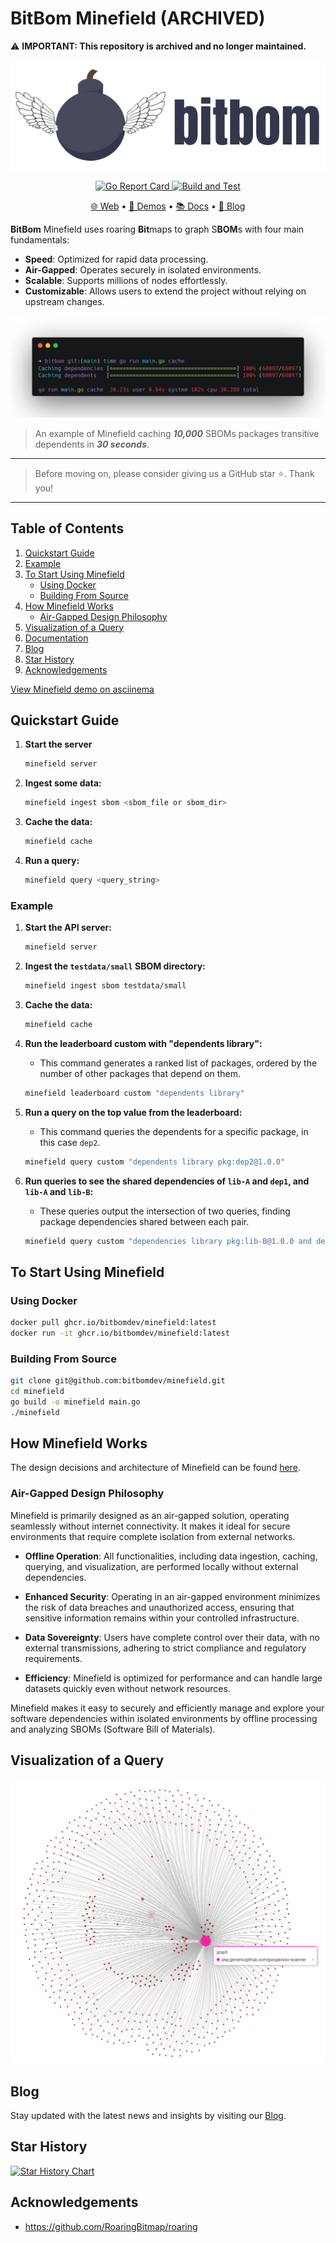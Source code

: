 # BitBom Minefield (ARCHIVED)

⚠️ **IMPORTANT: This repository is archived and no longer maintained.**

<p align="center">
  <img src="images/bitbom-long-logo.png" alt="BitBom Long Logo">
</p>

<p align="center">
  <a href="https://goreportcard.com/report/github.com/bitbomdev/minefield">
    <img src="https://goreportcard.com/badge/github.com/bitbomdev/minefield" alt="Go Report Card">
  </a>
  <a href="https://github.com/bitbomdev/minefield/actions/workflows/build.yaml">
    <img src="https://github.com/bitbomdev/minefield/actions/workflows/build.yaml/badge.svg" alt="Build and Test">
  </a>
</p>

<p align="center">
  <a href="https://bitbom.dev">🌐 Web</a> •
  <a href="https://bitbom.dev/demos/starting-up-minefield/">📝 Demos</a> •
  <a href="https://bitbom.dev/docs">📚 Docs</a> •
  <a href="https://bitbom.dev/blog">📰 Blog</a>
</p>

**BitBom** Minefield uses roaring **Bit**maps to graph S**BOM**s with four main fundamentals:

* **Speed**: Optimized for rapid data processing.
* **Air-Gapped**: Operates securely in isolated environments.
* **Scalable**: Supports millions of nodes effortlessly.
* **Customizable**: Allows users to extend the project without relying on upstream changes.

![Terminal Output](images/terminal.png)
> An example of Minefield caching ***10,000*** SBOMs packages transitive dependents in ***30 seconds***.

---

>Before moving on, please consider giving us a GitHub star ⭐️. Thank you!

---

## Table of Contents

1. [Quickstart Guide](#quickstart-guide)
2. [Example](#example)
3. [To Start Using Minefield](#to-start-using-minefield)
   - [Using Docker](#using-docker)
   - [Building From Source](#building-from-source)
4. [How Minefield Works](#how-minefield-works)
   - [Air-Gapped Design Philosophy](#air-gapped-design-philosophy)
5. [Visualization of a Query](#visualization-of-a-query)
6. [Documentation](#documentation)
7. [Blog](#blog)
8. [Star History](#star-history)
9. [Acknowledgements](#acknowledgements)

[View Minefield demo on asciinema](https://asciinema.org/a/674302)

## Quickstart Guide
1. **Start the server**
   ```sh
   minefield server
   ```

2. **Ingest some data:**
   ```sh
   minefield ingest sbom <sbom_file or sbom_dir>
   ```
3. **Cache the data:**
   ```sh
   minefield cache
   ```
4. **Run a query:**
   ```sh
   minefield query <query_string>
   ```

### Example

1. **Start the API server:**
   ```sh
   minefield server 
   ```

2. **Ingest the `testdata/small` SBOM directory:**
    ```sh
    minefield ingest sbom testdata/small
    ```
3. **Cache the data:**
    ```sh
    minefield cache
    ```
4. **Run the leaderboard custom with "dependents library":**
   - This command generates a ranked list of packages, ordered by the number of other packages that depend on them.
    ```sh
    minefield leaderboard custom "dependents library"
    ```
5. **Run a query on the top value from the leaderboard:**
   - This command queries the dependents for a specific package, in this case `dep2`.
    ```sh
    minefield query custom "dependents library pkg:dep2@1.0.0"
    ```
6. **Run queries to see the shared dependencies of `lib-A` and `dep1`, and `lib-A` and `lib-B`:**
   - These queries output the intersection of two queries, finding package dependencies shared between each pair.
    ```sh
    minefield query custom "dependencies library pkg:lib-B@1.0.0 and dependencies library pkg:lib-A@1.0.0"
    ```
## To Start Using Minefield

### Using Docker

```sh
docker pull ghcr.io/bitbomdev/minefield:latest
docker run -it ghcr.io/bitbomdev/minefield:latest
```

### Building From Source

```sh
git clone git@github.com:bitbomdev/minefield.git
cd minefield
go build -o minefield main.go
./minefield
```

## How Minefield Works

The design decisions and architecture of Minefield can be found [here](paper.md).

### Air-Gapped Design Philosophy

Minefield is primarily designed as an air-gapped solution, operating seamlessly without internet connectivity. It makes it ideal for secure environments that require complete isolation from external networks.

- **Offline Operation**: All functionalities, including data ingestion, caching, querying, and visualization, are performed locally without external dependencies.

- **Enhanced Security**: Operating in an air-gapped environment minimizes the risk of data breaches and unauthorized access, ensuring that sensitive information remains within your controlled infrastructure.

- **Data Sovereignty**: Users have complete control over their data, with no external transmissions, adhering to strict compliance and regulatory requirements.

- **Efficiency**: Minefield is optimized for performance and can handle large datasets quickly even without network resources.

Minefield makes it easy to securely and efficiently manage and explore your software dependencies within isolated environments by offline processing and analyzing SBOMs (Software Bill of Materials).

## Visualization of a Query

![Query Visualization](images/img.png)

## Blog

Stay updated with the latest news and insights by visiting our [Blog](https://bitbom.dev/blog).

## Star History

[![Star History Chart](https://api.star-history.com/svg?repos=bitbomdev/minefield&type=Date)](https://star-history.com/#bitbomdev/minefield&Date)

## Acknowledgements

- https://github.com/RoaringBitmap/roaring
